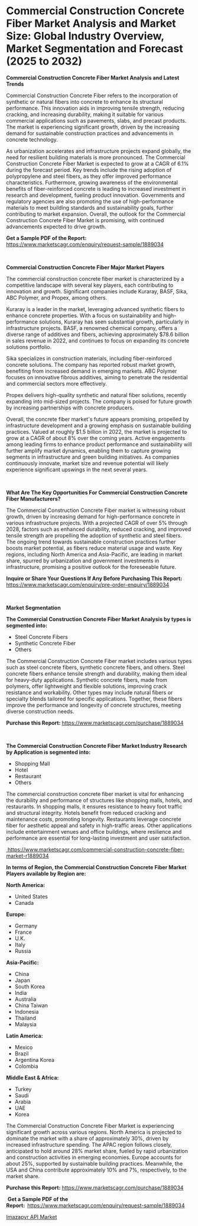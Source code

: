 <p><h1>Commercial Construction Concrete Fiber Market Analysis and Market Size: Global Industry Overview, Market Segmentation and Forecast (2025 to 2032)</h1></p><p><strong>Commercial Construction Concrete Fiber Market Analysis and Latest Trends</strong></p>
<p><p>Commercial Construction Concrete Fiber refers to the incorporation of synthetic or natural fibers into concrete to enhance its structural performance. This innovation aids in improving tensile strength, reducing cracking, and increasing durability, making it suitable for various commercial applications such as pavements, slabs, and precast products. The market is experiencing significant growth, driven by the increasing demand for sustainable construction practices and advancements in concrete technology.</p><p>As urbanization accelerates and infrastructure projects expand globally, the need for resilient building materials is more pronounced. The Commercial Construction Concrete Fiber Market is expected to grow at a CAGR of 6.1% during the forecast period. Key trends include the rising adoption of polypropylene and steel fibers, as they offer improved performance characteristics. Furthermore, growing awareness of the environmental benefits of fiber-reinforced concrete is leading to increased investment in research and development, fueling product innovation. Governments and regulatory agencies are also promoting the use of high-performance materials to meet building standards and sustainability goals, further contributing to market expansion. Overall, the outlook for the Commercial Construction Concrete Fiber Market is promising, with continued advancements expected to drive growth.</p></p>
<p><strong>Get a Sample PDF of the Report:&nbsp;</strong> <a href="https://www.marketscagr.com/enquiry/request-sample/1889034?utm_campaign=1895&utm_medium=2&utm_source=Github&utm_content=ia&utm_term=14012025&utm_id=commercial-construction-concrete-fiber">https://www.marketscagr.com/enquiry/request-sample/1889034</a></p>
<p>&nbsp;</p>
<p><strong>Commercial Construction Concrete Fiber Major Market Players</strong></p>
<p><p>The commercial construction concrete fiber market is characterized by a competitive landscape with several key players, each contributing to innovation and growth. Significant companies include Kuraray, BASF, Sika, ABC Polymer, and Propex, among others.</p><p>Kuraray is a leader in the market, leveraging advanced synthetic fibers to enhance concrete properties. With a focus on sustainability and high-performance solutions, Kuraray has seen substantial growth, particularly in infrastructure projects. BASF, a renowned chemical company, offers a diverse range of additives and fibers, achieving approximately $78.6 billion in sales revenue in 2022, and continues to focus on expanding its concrete solutions portfolio.</p><p>Sika specializes in construction materials, including fiber-reinforced concrete solutions. The company has reported robust market growth, benefiting from increased demand in emerging markets. ABC Polymer focuses on innovative fibrous additives, aiming to penetrate the residential and commercial sectors more effectively.</p><p>Propex delivers high-quality synthetic and natural fiber solutions, recently expanding into mid-sized projects. The company is poised for future growth by increasing partnerships with concrete producers.</p><p>Overall, the concrete fiber market's future appears promising, propelled by infrastructure development and a growing emphasis on sustainable building practices. Valued at roughly $1.5 billion in 2022, the market is projected to grow at a CAGR of about 8% over the coming years. Active engagements among leading firms to enhance product performance and sustainability will further amplify market dynamics, enabling them to capture growing segments in infrastructure and green building initiatives. As companies continuously innovate, market size and revenue potential will likely experience significant upswings in the next several years.</p></p>
<p>&nbsp;</p>
<p><strong>What Are The Key Opportunities For Commercial Construction Concrete Fiber Manufacturers?</strong></p>
<p><p>The Commercial Construction Concrete Fiber market is witnessing robust growth, driven by increasing demand for high-performance concrete in various infrastructure projects. With a projected CAGR of over 5% through 2028, factors such as enhanced durability, reduced cracking, and improved tensile strength are propelling the adoption of synthetic and steel fibers. The ongoing trend towards sustainable construction practices further boosts market potential, as fibers reduce material usage and waste. Key regions, including North America and Asia-Pacific, are leading in market share, spurred by urbanization and government investments in infrastructure, promising a positive outlook for the foreseeable future.</p></p>
<p><strong>Inquire or Share Your Questions If Any Before Purchasing This Report:</strong> <a href="https://www.marketscagr.com/enquiry/pre-order-enquiry/1889034?utm_campaign=1895&utm_medium=2&utm_source=Github&utm_content=ia&utm_term=14012025&utm_id=commercial-construction-concrete-fiber">https://www.marketscagr.com/enquiry/pre-order-enquiry/1889034</a></p>
<p>&nbsp;</p>
<p><strong>Market Segmentation</strong></p>
<p><strong>The Commercial Construction Concrete Fiber Market Analysis by types is segmented into:</strong></p>
<p><ul><li>Steel Concrete Fibers</li><li>Synthetic Concrete Fiber</li><li>Others</li></ul></p>
<p><p>The Commercial Construction Concrete Fiber market includes various types such as steel concrete fibers, synthetic concrete fibers, and others. Steel concrete fibers enhance tensile strength and durability, making them ideal for heavy-duty applications. Synthetic concrete fibers, made from polymers, offer lightweight and flexible solutions, improving crack resistance and workability. Other types may include natural fibers or specialty blends tailored for specific applications. Together, these fibers improve the performance and longevity of concrete structures, meeting diverse construction needs.</p></p>
<p><strong>Purchase this Report:&nbsp;</strong><a href="https://www.marketscagr.com/purchase/1889034?utm_campaign=1895&utm_medium=2&utm_source=Github&utm_content=ia&utm_term=14012025&utm_id=commercial-construction-concrete-fiber">https://www.marketscagr.com/purchase/1889034</a></p>
<p>&nbsp;</p>
<p><strong>The Commercial Construction Concrete Fiber Market Industry Research by Application is segmented into:</strong></p>
<p><ul><li>Shopping Mall</li><li>Hotel</li><li>Restaurant</li><li>Others</li></ul></p>
<p><p>The commercial construction concrete fiber market is vital for enhancing the durability and performance of structures like shopping malls, hotels, and restaurants. In shopping malls, it ensures resistance to heavy foot traffic and structural integrity. Hotels benefit from reduced cracking and maintenance costs, promoting longevity. Restaurants leverage concrete fiber for aesthetic appeal and safety in high-traffic areas. Other applications include entertainment venues and office buildings, where resilience and performance are essential for long-lasting investment and user satisfaction.</p></p>
<p><a href="https://www.marketscagr.com/commercial-construction-concrete-fiber-market-r1889034?utm_campaign=1895&utm_medium=2&utm_source=Github&utm_content=ia&utm_term=14012025&utm_id=commercial-construction-concrete-fiber">&nbsp;https://www.marketscagr.com/commercial-construction-concrete-fiber-market-r1889034</a></p>
<p><strong>In terms of Region, the Commercial Construction Concrete Fiber Market Players available by Region are:</strong></p>
<p>
    <p> <strong> North America: </strong>
        <ul>
            <li>United States</li>
            <li>Canada</li>
        </ul>
        </p> 
    <p> <strong> Europe: </strong>
        <ul>
            <li>Germany</li>
            <li>France</li>
            <li>U.K.</li>
            <li>Italy</li>
            <li>Russia</li>
        </ul>
        </p> 
    <p> <strong> Asia-Pacific: </strong>
        <ul>
            <li>China</li>
            <li>Japan</li>
            <li>South Korea</li>
            <li>India</li>
            <li>Australia</li>
            <li>China Taiwan</li>
            <li>Indonesia</li>
            <li>Thailand</li>
            <li>Malaysia</li>
        </ul>
        </p> 
    <p> <strong> Latin America: </strong>
        <ul>
            <li>Mexico</li>
            <li>Brazil</li>
            <li>Argentina Korea</li>
            <li>Colombia</li>
        </ul>
        </p> 
    <p> <strong> Middle East & Africa: </strong>
        <ul>
            <li>Turkey</li>
            <li>Saudi</li>
            <li>Arabia</li>
            <li>UAE</li>
            <li>Korea</li>
        </ul>
    </p>
    </p>
<p><p>The Commercial Construction Concrete Fiber Market is experiencing significant growth across various regions. North America is projected to dominate the market with a share of approximately 30%, driven by increased infrastructure spending. The APAC region follows closely, anticipated to hold around 28% market share, fueled by rapid urbanization and construction activities in emerging economies. Europe accounts for about 25%, supported by sustainable building practices. Meanwhile, the USA and China contribute approximately 10% and 7%, respectively, to the market share.</p></p>
<p><strong>Purchase this Report: </strong><a href="https://www.marketscagr.com/purchase/1889034?utm_campaign=1895&utm_medium=2&utm_source=Github&utm_content=ia&utm_term=14012025&utm_id=commercial-construction-concrete-fiber">https://www.marketscagr.com/purchase/1889034</a></p>
<p>&nbsp;<strong>Get a Sample PDF of the Report:&nbsp;&nbsp;</strong><a href="https://www.marketscagr.com/enquiry/request-sample/1889034?utm_campaign=1895&utm_medium=2&utm_source=Github&utm_content=ia&utm_term=14012025&utm_id=commercial-construction-concrete-fiber">https://www.marketscagr.com/enquiry/request-sample/1889034</a></p>
<p><strong></strong></p>
<p><p><a href="https://github.com/BryceTownsendr/Market-Research-Report-List-7/blob/main/imazapyr-api-market.md?utm_campaign=1895&utm_medium=2&utm_source=Github&utm_content=ia&utm_term=14012025&utm_id=commercial-construction-concrete-fiber">Imazapyr API Market</a></p></p>